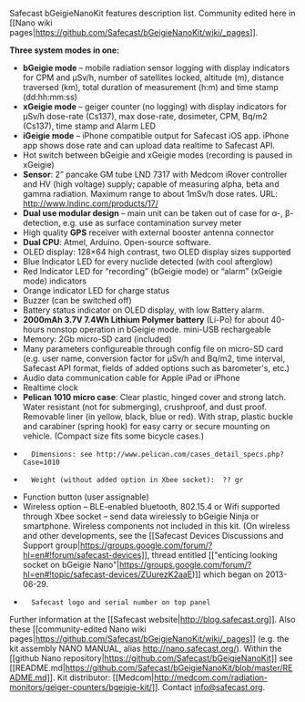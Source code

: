 Safecast bGeigieNanoKit features description list. Community edited here in [[Nano wiki pages|https://github.com/Safecast/bGeigieNanoKit/wiki/_pages]]. 

**Three system modes in one:**
*	**bGeigie mode** – mobile radiation sensor logging with display indicators for CPM and µSv/h, number of satellites locked, altitude (m), distance traversed (km), total duration of measurement (h:m) and time stamp (dd:hh:mm:ss)
*	**xGeigie mode** – geiger counter (no logging) with display indicators for µSv/h dose-rate (Cs137), max dose-rate, dosimeter, CPM, Bq/m2 (Cs137), time stamp and Alarm LED
*	**iGeigie mode** – iPhone compatible output for Safecast iOS app. iPhone app shows dose rate and can upload data realtime to Safecast API.
*	Hot switch between bGeigie and xGeigie modes (recording is paused in xGeigie)
*	**Sensor**: 2” pancake GM tube LND 7317 with Medcom iRover controller and HV (high voltage) supply; capable of measuring alpha, beta and gamma radiation. Maximum range to about 1mSv/h dose rates. URL: http://www.lndinc.com/products/17/
*	**Dual use modular design** – main unit can be taken out of case for α-, β-detection, e.g. use as surface contamination survey meter
*	High quality **GPS** receiver with external booster antenna connector
*	**Dual CPU**: Atmel, Arduino. Open-source software.
*	OLED display: 128×64 high contrast, two OLED display sizes supported
*	Blue Indicator LED for every nuclide detected (with cool afterglow)
*	Red Indicator LED for “recording” (bGeigie mode) or “alarm” (xGeigie mode) indicators
*	Orange indicator LED for charge status
*	Buzzer (can be switched off)
*	Battery status indicator on OLED display, with low Battery alarm.
*	**2000mAh 3.7V 7.4Wh Lithium Polymer battery** (Li-Po) for about 40-hours nonstop operation in bGeigie mode. mini-USB rechargeable
*	Memory: 2Gb micro-SD card  (included)
*	Many parameters configureable through config file on micro-SD card (e.g. user name, conversion factor for µSv/h and Bq/m2, time interval, Safecast API format, fields of added options such as barometer's, etc.)
*	Audio data communication cable for Apple iPad or iPhone
*	Realtime clock
*	**Pelican 1010 micro case**:  Clear plastic, hinged cover and strong latch. Water resistant (not for submerging), crushproof, and dust proof. Removable liner (in yellow, black, blue or red). With strap, plastic buckle and carabiner (spring hook) for easy carry or secure mounting on vehicle. (Compact size fits some bicycle cases.) 
*       Dimensions: see http://www.pelican.com/cases_detail_specs.php?Case=1010 
*       Weight (without added option in Xbee socket):  ?? gr
*	Function button (user assignable)
*	Wireless option – BLE-enabled bluetooth, 802.15.4 or Wifi supported through Xbee socket – send data wirelessly to bGeigie Ninja or smartphone. Wireless components not included in this kit. (On wireless and other developments, see the [[Safecast Devices Discussions and Support group|https://groups.google.com/forum/?hl=en#!forum/safecast-devices]], thread entitled [["enticing looking socket on bGeigie Nano"|https://groups.google.com/forum/?hl=en#!topic/safecast-devices/ZUurezK2aaE)]] which began on 2013-06-29.  
*       Safecast logo and serial number on top panel

Further information at the [[Safecast website|http://blog.safecast.org]]. Also these [[community-edited Nano wiki pages|https://github.com/Safecast/bGeigieNanoKit/wiki/_pages]] (e.g. the kit assembly NANO MANUAL, alias http://nano.safecast.org/). Within the [[github Nano repository|https://github.com/Safecast/bGeigieNanoKit]] see [[README.md|https://github.com/Safecast/bGeigieNanoKit/blob/master/README.md]]. Kit distributor: [[Medcom|http://medcom.com/radiation-monitors/geiger-counters/bgeigie-kit/]]. Contact info@safecast.org.








